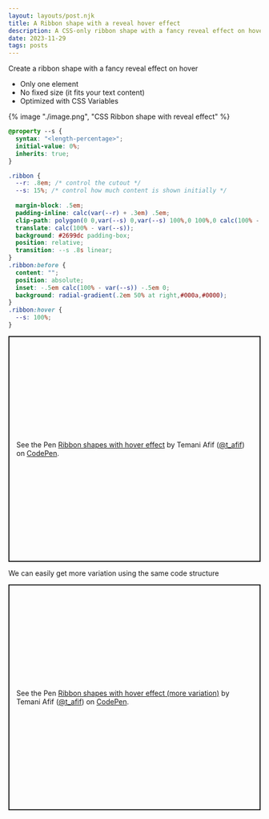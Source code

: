 ```yaml
---
layout: layouts/post.njk
title: A Ribbon shape with a reveal hover effect
description: A CSS-only ribbon shape with a fancy reveal effect on hover
date: 2023-11-29
tags: posts
---
```


Create a ribbon shape with a fancy reveal effect on hover
* Only one element
* No fixed size (it fits your text content)
* Optimized with CSS Variables


{% image "./image.png", "CSS Ribbon shape with reveal effect" %}

```css
@property --s { 
  syntax: "<length-percentage>";
  initial-value: 0%;
  inherits: true;
}

.ribbon {
  --r: .8em; /* control the cutout */
  --s: 15%; /* control how much content is shown initially */
  
  margin-block: .5em;
  padding-inline: calc(var(--r) + .3em) .5em;
  clip-path: polygon(0 0,var(--s) 0,var(--s) 100%,0 100%,0 calc(100% - .25em),var(--r) 50%,0 .25em) margin-box;
  translate: calc(100% - var(--s));
  background: #2699dc padding-box;
  position: relative;
  transition: --s .8s linear;
}
.ribbon:before {
  content: "";
  position: absolute;
  inset: -.5em calc(100% - var(--s)) -.5em 0;
  background: radial-gradient(.2em 50% at right,#000a,#0000);
}
.ribbon:hover {
  --s: 100%;
}
```

<p class="codepen" data-height="450" data-default-tab="result" data-slug-hash="poGZGZY" data-preview="true" data-user="t_afif" style="height: 450px; box-sizing: border-box; display: flex; align-items: center; justify-content: center; border: 2px solid; margin: 1em 0; padding: 1em;">
  <span>See the Pen <a href="https://codepen.io/t_afif/pen/poGZGZY">
  Ribbon shapes with hover effect</a> by Temani Afif (<a href="https://codepen.io/t_afif">@t_afif</a>)
  on <a href="https://codepen.io">CodePen</a>.</span>
</p>

We can easily get more variation using the same code structure

<p class="codepen" data-height="450" data-default-tab="result" data-slug-hash="BaMOozG" data-preview="true" data-user="t_afif" style="height: 450px; box-sizing: border-box; display: flex; align-items: center; justify-content: center; border: 2px solid; margin: 1em 0; padding: 1em;">
  <span>See the Pen <a href="https://codepen.io/t_afif/pen/BaMOozG">
  Ribbon shapes with hover effect (more variation)</a> by Temani Afif (<a href="https://codepen.io/t_afif">@t_afif</a>)
  on <a href="https://codepen.io">CodePen</a>.</span>
</p>
<script async src="https://cpwebassets.codepen.io/assets/embed/ei.js"></script>